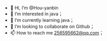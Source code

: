 - 👋 Hi, I’m @Hou-yanbin
- 👀 I’m interested in java；
- 🌱 I’m currently learning java；
- 💞️ I’m looking to collaborate on Github；
- 📫 How to reach me 256595662@qq.com；

<!---
Hou-yanbin/Hou-yanbin is a ✨ special ✨ repository because its `README.md` (this file) appears on your GitHub profile.
You can click the Preview link to take a look at your changes.
--->
